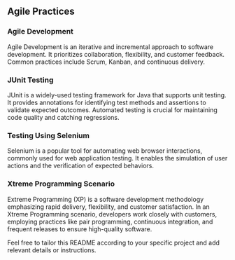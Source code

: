 ## Agile Practices

### Agile Development

Agile Development is an iterative and incremental approach to software development. It prioritizes collaboration, flexibility, and customer feedback. Common practices include Scrum, Kanban, and continuous delivery.

### JUnit Testing

JUnit is a widely-used testing framework for Java that supports unit testing. It provides annotations for identifying test methods and assertions to validate expected outcomes. Automated testing is crucial for maintaining code quality and catching regressions.

### Testing Using Selenium

Selenium is a popular tool for automating web browser interactions, commonly used for web application testing. It enables the simulation of user actions and the verification of expected behaviors.

### Xtreme Programming Scenario

Extreme Programming (XP) is a software development methodology emphasizing rapid delivery, flexibility, and customer satisfaction. In an Xtreme Programming scenario, developers work closely with customers, employing practices like pair programming, continuous integration, and frequent releases to ensure high-quality software.

Feel free to tailor this README according to your specific project and add relevant details or instructions.
